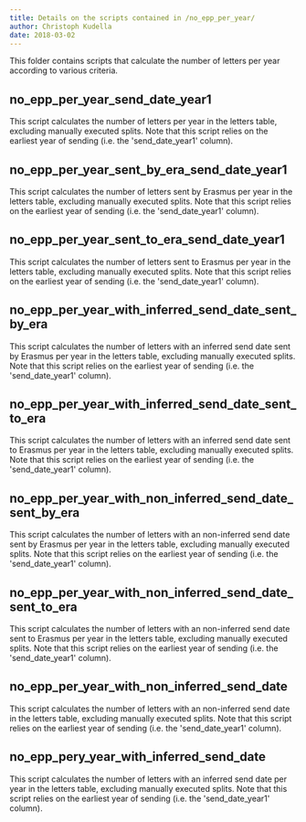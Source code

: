 ```yaml
---
title: Details on the scripts contained in /no_epp_per_year/
author: Christoph Kudella
date: 2018-03-02
---
```

This folder contains scripts that calculate the number of letters per year according to various criteria.

## no_epp_per_year_send_date_year1
This script calculates the number of letters per year in the letters table, excluding manually executed splits. Note that this script relies on the earliest year of sending (i.e. the 'send_date_year1' column).

## no_epp_per_year_sent_by_era_send_date_year1
This script calculates the number of letters sent by Erasmus per year in the letters table, excluding manually executed splits. Note that this script relies on the earliest year of sending (i.e. the 'send_date_year1' column).

## no_epp_per_year_sent_to_era_send_date_year1
This script calculates the number of letters sent to Erasmus per year in the letters table, excluding manually executed splits. Note that this script relies on the earliest year of sending (i.e. the 'send_date_year1' column).

## no_epp_per_year_with_inferred_send_date_sent_by_era
This script calculates the number of letters with an inferred send date sent by Erasmus per year in the letters table, excluding manually executed splits. Note that this script relies on the earliest year of sending (i.e. the 'send_date_year1' column).

## no_epp_per_year_with_inferred_send_date_sent_to_era
This script calculates the number of letters with an inferred send date sent to Erasmus per year in the letters table, excluding manually executed splits. Note that this script relies on the earliest year of sending (i.e. the 'send_date_year1' column).

## no_epp_per_year_with_non_inferred_send_date_sent_by_era
This script calculates the number of letters with an non-inferred send date sent by Erasmus per year in the letters table, excluding manually executed splits. Note that this script relies on the earliest year of sending (i.e. the 'send_date_year1' column).

## no_epp_per_year_with_non_inferred_send_date_sent_to_era
This script calculates the number of letters with an non-inferred send date sent to Erasmus per year in the letters table, excluding manually executed splits. Note that this script relies on the earliest year of sending (i.e. the 'send_date_year1' column).

## no_epp_per_year_with_non_inferred_send_date
This script calculates the number of letters with an non-inferred send date in the letters table, excluding manually executed splits. Note that this script relies on the earliest year of sending (i.e. the 'send_date_year1' column).

## no_epp_pery_year_with_inferred_send_date
This script calculates the number of letters with an inferred send date per year in the letters table, excluding manually executed splits. Note that this script relies on the earliest year of sending (i.e. the 'send_date_year1' column).
